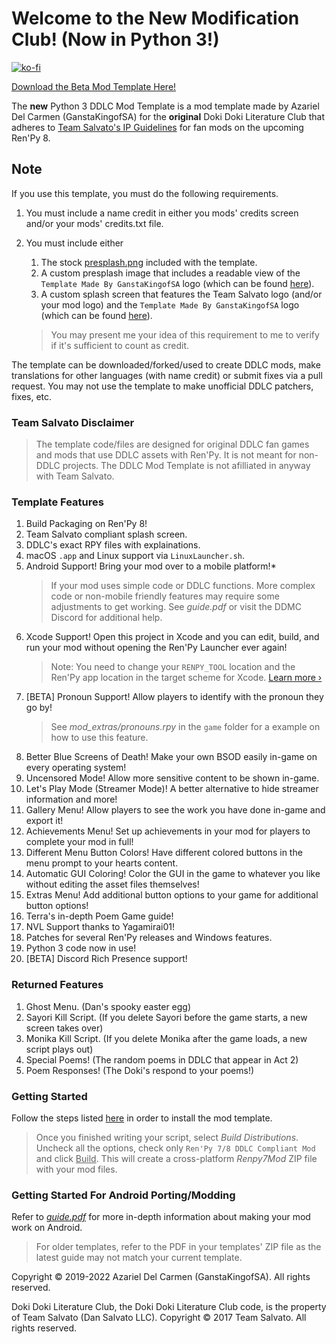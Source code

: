 # Welcome to the **New** Modification Club! (Now in Python 3!)

[![ko-fi](https://www.ko-fi.com/img/githubbutton_sm.svg)](https://ko-fi.com/K3K22K8SU)

[<u>Download the Beta Mod Template Here!</u>](https://github.com/GanstaKingofSA/DDLCModTemplate2.0/releases/Py3-Beta1)

The **new** Python 3 DDLC Mod Template is a mod template made by Azariel Del Carmen (GanstaKingofSA) for the **original** Doki Doki Literature Club that adheres to [Team Salvato's IP Guidelines](http://teamsalvato.com/ip-guidelines/) for fan mods on the upcoming Ren'Py 8.

## Note
If you use this template, you must do the following requirements.
1. You must include a name credit in either you mods' credits screen and/or your mods' credits.txt file.
2. You must include either
   
   1. The stock [presplash.png](game/presplash.png) included with the template.
   2. A custom presplash image that includes a readable view of the `Template Made By GanstaKingofSA` logo (which can be found [here](.github/IMAGES/TemplateMadeLogo.png)).
   3. A custom splash screen that features the Team Salvato logo (and/or your mod logo) and the `Template Made By GanstaKingofSA` logo (which can be found [here](.github/IMAGES/TemplateMadeLogo.png)).
   > You may present me your idea of this requirement to me to verify if it's sufficient to count as credit.

The template can be downloaded/forked/used to create DDLC mods, make translations for other languages (with name credit) or submit fixes via a pull request. You may not use the template to make unofficial DDLC patchers, fixes, etc.

### Team Salvato Disclaimer
> The template code/files are designed for original DDLC fan games and mods that use DDLC assets with Ren'Py. It is not meant for non-DDLC projects. 
The DDLC Mod Template is not afilliated in anyway with Team Salvato.

### Template Features
1. Build Packaging on Ren'Py 8!
2. Team Salvato compliant splash screen.
3. DDLC's exact RPY files with explainations.
4. macOS `.app` and Linux support via `LinuxLauncher.sh`.
5. Android Support! Bring your mod over to a mobile platform!\*
    > If your mod uses simple code or DDLC functions. More complex code or non-mobile friendly features may require some adjustments to get working. See *guide.pdf* or visit the DDMC Discord for additional help.
6. Xcode Support! Open this project in Xcode and you can edit, build, and run your mod without opening the Ren'Py Launcher ever again! 
    > Note: You need to change your `RENPY_TOOL` location and the Ren'Py app location in the target scheme for Xcode. [Learn more &rsaquo;](XCODE.md)
7. [BETA] Pronoun Support! Allow players to identify with the pronoun they go by!
    > See *mod_extras/pronouns.rpy* in the `game` folder for a example on how to use this feature.
8. Better Blue Screens of Death! Make your own BSOD easily in-game on every operating system! 
9. Uncensored Mode! Allow more sensitive content to be shown in-game.
10. Let's Play Mode (Streamer Mode)! A better alternative to hide streamer information and more!
11. Gallery Menu! Allow players to see the work you have done in-game and export it!
12. Achievements Menu! Set up achievements in your mod for players to complete your mod in full!
13. Different Menu Button Colors! Have different colored buttons in the menu prompt to your hearts content.
14. Automatic GUI Coloring! Color the GUI in the game to whatever you like without editing the asset files themselves! 
15. Extras Menu! Add additional button options to your game for additional button options!
16. Terra's in-depth Poem Game guide!
17. NVL Support thanks to Yagamirai01!
18. Patches for several Ren'Py releases and Windows features.
19. Python 3 code now in use!
20. [BETA] Discord Rich Presence support!

### Returned Features
1. Ghost Menu. (Dan's spooky easter egg)
2. Sayori Kill Script. (If you delete Sayori before the game starts, a new screen takes over)
3. Monika Kill Script. (If you delete Monika after the game loads, a new script plays out)
4. Special Poems! (The random poems in DDLC that appear in Act 2)
5. Poem Responses! (The Doki's respond to your poems!)

### Getting Started
Follow the steps listed [here](https://ganstakingofsa.github.io/information/guides/Installing-the-Mod-Template-Recent.html) in order to install the mod template.
> Once you finished writing your script, select *Build Distributions*. Uncheck all the options, check only `Ren'Py 7/8 DDLC Compliant Mod` and click <u>Build</u>. This will create a cross-platform *Renpy7Mod* ZIP file with your mod files.

### Getting Started For Android Porting/Modding
Refer to [*guide.pdf*](guide.pdf) for more in-depth information about making your mod work on Android.
> For older templates, refer to the PDF in your templates' ZIP file as the latest guide may not match your current template.

Copyright © 2019-2022 Azariel Del Carmen (GanstaKingofSA). All rights reserved.

Doki Doki Literature Club, the Doki Doki Literature Club code, is the property of Team Salvato (Dan Salvato LLC). Copyright © 2017 Team Salvato. All rights reserved.
